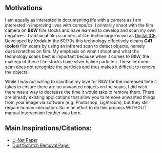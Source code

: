 ## Motivations

I am equally as interested in documenting life with a camera as I am interested in improving lives with compe/cs. I primarily shoot with the film camera on **B&W** film stocks and have learned to develop and scan my own negatives. Traditional film scanners utilize technology known as [Digital ICE](https://en.wikipedia.org/wiki/Digital_ICE). Developed by Kodak in the 60/70s this technology effectively cleans **C41 (color)** film scans by using an infrared scan to detect objects, namely dust/scratches on film. My emphasis on what I shoot and what the technology scans best is important because when it comes to B&W, the makeup of these film stocks have silver halide particles. These infrared scan does not recognize the particles and thus makes it difficult to remove the objects. 

While I was not willing to sacrifice my love for B&W for the increased time it takes to ensure there are no unwanted objects on the scans, I did wish there was a way to decrease the time it would take to remove them. There are already existing applications that allow you to remove unwanted things from your image via software (e.g. Photoshop, Lightroom), but they still require human interaction. So in an effort to do this process WITHOUT manual intervention feather was born.


## Main Inspirations/Citations:
- [U-Net Paper](https://arxiv.org/abs/1505.04597)
- [Dust/Scratch Removal Paper](https://www.spiedigitallibrary.org/journals/journal-of-electronic-imaging/volume-17/issue-1/013010/Comprehensive-solutions-for-automatic-removal-of-dust-and-scratches-from/10.1117/1.2899845.short)
